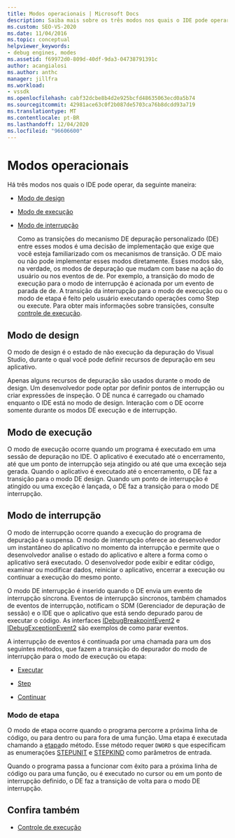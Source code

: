 ```yaml
---
title: Modos operacionais | Microsoft Docs
description: Saiba mais sobre os três modos nos quais o IDE pode operar, que são o modo de design, o modo de execução e o modo de interrupção.
ms.custom: SEO-VS-2020
ms.date: 11/04/2016
ms.topic: conceptual
helpviewer_keywords:
- debug engines, modes
ms.assetid: f69972d0-809d-40df-9da3-04738791391c
author: acangialosi
ms.author: anthc
manager: jillfra
ms.workload:
- vssdk
ms.openlocfilehash: cabf32dcbe8b4d2e925bcfd48635063ecd0a5b74
ms.sourcegitcommit: 42981ace63c0f2b087de5703ca76b8dcdd93a719
ms.translationtype: MT
ms.contentlocale: pt-BR
ms.lasthandoff: 12/04/2020
ms.locfileid: "96606600"
---
```

# <a name="operational-modes"></a>Modos operacionais
Há três modos nos quais o IDE pode operar, da seguinte maneira:

- [Modo de design](#vsconoperationalmodesanchor1)

- [Modo de execução](#vsconoperationalmodesanchor2)

- [Modo de interrupção](#vsconoperationalmodesanchor3)

  Como as transições do mecanismo DE depuração personalizado (DE) entre esses modos é uma decisão de implementação que exige que você esteja familiarizado com os mecanismos de transição. O DE maio ou não pode implementar esses modos diretamente. Esses modos são, na verdade, os modos de depuração que mudam com base na ação do usuário ou nos eventos de de. Por exemplo, a transição do modo de execução para o modo de interrupção é acionada por um evento de parada de de. A transição da interrupção para o modo de execução ou o modo de etapa é feito pelo usuário executando operações como Step ou execute. Para obter mais informações sobre transições, consulte [controle de execução](../../extensibility/debugger/control-of-execution.md).

## <a name="design-mode"></a><a name="vsconoperationalmodesanchor1"></a> Modo de design
 O modo de design é o estado de não execução da depuração do Visual Studio, durante o qual você pode definir recursos de depuração em seu aplicativo.

 Apenas alguns recursos de depuração são usados durante o modo de design. Um desenvolvedor pode optar por definir pontos de interrupção ou criar expressões de inspeção. O DE nunca é carregado ou chamado enquanto o IDE está no modo de design. Interação com o DE ocorre somente durante os modos DE execução e de interrupção.

## <a name="run-mode"></a><a name="vsconoperationalmodesanchor2"></a> Modo de execução
 O modo de execução ocorre quando um programa é executado em uma sessão de depuração no IDE. O aplicativo é executado até o encerramento, até que um ponto de interrupção seja atingido ou até que uma exceção seja gerada. Quando o aplicativo é executado até o encerramento, o DE faz a transição para o modo DE design. Quando um ponto de interrupção é atingido ou uma exceção é lançada, o DE faz a transição para o modo DE interrupção.

## <a name="break-mode"></a><a name="vsconoperationalmodesanchor3"></a> Modo de interrupção
 O modo de interrupção ocorre quando a execução do programa de depuração é suspensa. O modo de interrupção oferece ao desenvolvedor um instantâneo do aplicativo no momento da interrupção e permite que o desenvolvedor analise o estado do aplicativo e altere a forma como o aplicativo será executado. O desenvolvedor pode exibir e editar código, examinar ou modificar dados, reiniciar o aplicativo, encerrar a execução ou continuar a execução do mesmo ponto.

 O modo DE interrupção é inserido quando o DE envia um evento de interrupção síncrona. Eventos de interrupção síncronos, também chamados de eventos de interrupção, notificam o SDM (Gerenciador de depuração de sessão) e o IDE que o aplicativo que está sendo depurado parou de executar o código. As interfaces [IDebugBreakpointEvent2](../../extensibility/debugger/reference/idebugbreakpointevent2.md) e [IDebugExceptionEvent2](../../extensibility/debugger/reference/idebugexceptionevent2.md) são exemplos de como parar eventos.

 A interrupção de eventos é continuada por uma chamada para um dos seguintes métodos, que fazem a transição do depurador do modo de interrupção para o modo de execução ou etapa:

- [Executar](../../extensibility/debugger/reference/idebugprocess3-execute.md)

- [Step](../../extensibility/debugger/reference/idebugprocess3-step.md)

- [Continuar](../../extensibility/debugger/reference/idebugprocess3-continue.md)

### <a name="step-mode"></a><a name="vsconoperationalmodesanchor4"></a> Modo de etapa
 O modo de etapa ocorre quando o programa percorre a próxima linha de código, ou para dentro ou para fora de uma função. Uma etapa é executada chamando a [etapa](../../extensibility/debugger/reference/idebugprocess3-step.md)do método. Esse método requer `DWORD` s que especificam as enumerações [STEPUNIT](../../extensibility/debugger/reference/stepunit.md) e [STEPKIND](../../extensibility/debugger/reference/stepkind.md) como parâmetros de entrada.

 Quando o programa passa a funcionar com êxito para a próxima linha de código ou para uma função, ou é executado no cursor ou em um ponto de interrupção definido, o DE faz a transição de volta para o modo DE interrupção.

## <a name="see-also"></a>Confira também
- [Controle de execução](../../extensibility/debugger/control-of-execution.md)
